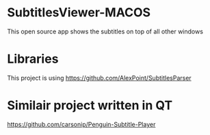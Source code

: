 # SubtitlesViewer-MACOS
This open source app shows the subtitles on top of all other windows

# Libraries
This project is using https://github.com/AlexPoint/SubtitlesParser

# Similair project written in QT
https://github.com/carsonip/Penguin-Subtitle-Player
